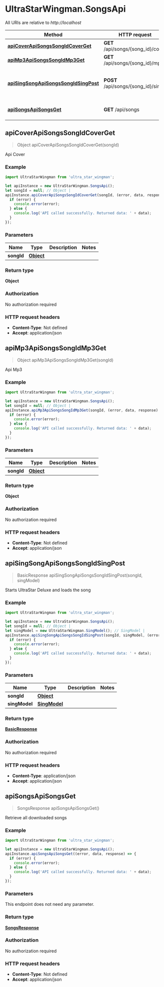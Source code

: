 # UltraStarWingman.SongsApi

All URIs are relative to *http://localhost*

Method | HTTP request | Description
------------- | ------------- | -------------
[**apiCoverApiSongsSongIdCoverGet**](SongsApi.md#apiCoverApiSongsSongIdCoverGet) | **GET** /api/songs/{song_id}/cover | Api Cover
[**apiMp3ApiSongsSongIdMp3Get**](SongsApi.md#apiMp3ApiSongsSongIdMp3Get) | **GET** /api/songs/{song_id}/mp3 | Api Mp3
[**apiSingSongApiSongsSongIdSingPost**](SongsApi.md#apiSingSongApiSongsSongIdSingPost) | **POST** /api/songs/{song_id}/sing | Starts UltraStar Deluxe and loads the song
[**apiSongsApiSongsGet**](SongsApi.md#apiSongsApiSongsGet) | **GET** /api/songs | Retrieve all downloaded songs



## apiCoverApiSongsSongIdCoverGet

> Object apiCoverApiSongsSongIdCoverGet(songId)

Api Cover

### Example

```javascript
import UltraStarWingman from 'ultra_star_wingman';

let apiInstance = new UltraStarWingman.SongsApi();
let songId = null; // Object | 
apiInstance.apiCoverApiSongsSongIdCoverGet(songId, (error, data, response) => {
  if (error) {
    console.error(error);
  } else {
    console.log('API called successfully. Returned data: ' + data);
  }
});
```

### Parameters


Name | Type | Description  | Notes
------------- | ------------- | ------------- | -------------
 **songId** | [**Object**](.md)|  | 

### Return type

**Object**

### Authorization

No authorization required

### HTTP request headers

- **Content-Type**: Not defined
- **Accept**: application/json


## apiMp3ApiSongsSongIdMp3Get

> Object apiMp3ApiSongsSongIdMp3Get(songId)

Api Mp3

### Example

```javascript
import UltraStarWingman from 'ultra_star_wingman';

let apiInstance = new UltraStarWingman.SongsApi();
let songId = null; // Object | 
apiInstance.apiMp3ApiSongsSongIdMp3Get(songId, (error, data, response) => {
  if (error) {
    console.error(error);
  } else {
    console.log('API called successfully. Returned data: ' + data);
  }
});
```

### Parameters


Name | Type | Description  | Notes
------------- | ------------- | ------------- | -------------
 **songId** | [**Object**](.md)|  | 

### Return type

**Object**

### Authorization

No authorization required

### HTTP request headers

- **Content-Type**: Not defined
- **Accept**: application/json


## apiSingSongApiSongsSongIdSingPost

> BasicResponse apiSingSongApiSongsSongIdSingPost(songId, singModel)

Starts UltraStar Deluxe and loads the song

### Example

```javascript
import UltraStarWingman from 'ultra_star_wingman';

let apiInstance = new UltraStarWingman.SongsApi();
let songId = null; // Object | 
let singModel = new UltraStarWingman.SingModel(); // SingModel | 
apiInstance.apiSingSongApiSongsSongIdSingPost(songId, singModel, (error, data, response) => {
  if (error) {
    console.error(error);
  } else {
    console.log('API called successfully. Returned data: ' + data);
  }
});
```

### Parameters


Name | Type | Description  | Notes
------------- | ------------- | ------------- | -------------
 **songId** | [**Object**](.md)|  | 
 **singModel** | [**SingModel**](SingModel.md)|  | 

### Return type

[**BasicResponse**](BasicResponse.md)

### Authorization

No authorization required

### HTTP request headers

- **Content-Type**: application/json
- **Accept**: application/json


## apiSongsApiSongsGet

> SongsResponse apiSongsApiSongsGet()

Retrieve all downloaded songs

### Example

```javascript
import UltraStarWingman from 'ultra_star_wingman';

let apiInstance = new UltraStarWingman.SongsApi();
apiInstance.apiSongsApiSongsGet((error, data, response) => {
  if (error) {
    console.error(error);
  } else {
    console.log('API called successfully. Returned data: ' + data);
  }
});
```

### Parameters

This endpoint does not need any parameter.

### Return type

[**SongsResponse**](SongsResponse.md)

### Authorization

No authorization required

### HTTP request headers

- **Content-Type**: Not defined
- **Accept**: application/json

